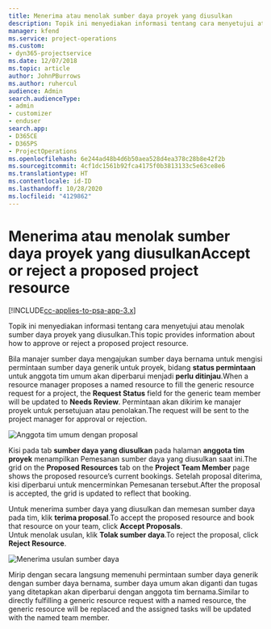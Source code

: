 ```yaml
---
title: Menerima atau menolak sumber daya proyek yang diusulkan
description: Topik ini menyediakan informasi tentang cara menyetujui atau menolak sumber daya proyek yang diusulkan.
manager: kfend
ms.service: project-operations
ms.custom:
- dyn365-projectservice
ms.date: 12/07/2018
ms.topic: article
author: JohnPBurrows
ms.author: ruhercul
audience: Admin
search.audienceType:
- admin
- customizer
- enduser
search.app:
- D365CE
- D365PS
- ProjectOperations
ms.openlocfilehash: 6e244ad48b4d6b50aea528d4ea378c28b8e42f2b
ms.sourcegitcommit: 4cf1dc1561b92fca4175f0b3813133c5e63ce8e6
ms.translationtype: HT
ms.contentlocale: id-ID
ms.lasthandoff: 10/28/2020
ms.locfileid: "4129862"
---
```

# <a name="accept-or-reject-a-proposed-project-resource"></a><span data-ttu-id="3dbe3-103">Menerima atau menolak sumber daya proyek yang diusulkan</span><span class="sxs-lookup"><span data-stu-id="3dbe3-103">Accept or reject a proposed project resource</span></span>

[!INCLUDE[cc-applies-to-psa-app-3.x](../includes/cc-applies-to-psa-app-3x.md)]

<span data-ttu-id="3dbe3-104">Topik ini menyediakan informasi tentang cara menyetujui atau menolak sumber daya proyek yang diusulkan.</span><span class="sxs-lookup"><span data-stu-id="3dbe3-104">This topic provides information about how to approve or reject a proposed project resource.</span></span>

<span data-ttu-id="3dbe3-105">Bila manajer sumber daya mengajukan sumber daya bernama untuk mengisi permintaan sumber daya generik untuk proyek, bidang **status permintaan** untuk anggota tim umum akan diperbarui menjadi **perlu ditinjau**.</span><span class="sxs-lookup"><span data-stu-id="3dbe3-105">When a resource manager proposes a named resource to fill the generic resource request for a project, the **Request Status** field for the generic team member will be updated to **Needs Review**.</span></span> <span data-ttu-id="3dbe3-106">Permintaan akan dikirim ke manajer proyek untuk persetujuan atau penolakan.</span><span class="sxs-lookup"><span data-stu-id="3dbe3-106">The request will be sent to the project manager for approval or rejection.</span></span>

![Anggota tim umum dengan proposal](media/RM-how-to-19.png)

<span data-ttu-id="3dbe3-108">Kisi pada tab **sumber daya yang diusulkan** pada halaman **anggota tim proyek** menampilkan Pemesanan sumber daya yang diusulkan saat ini.</span><span class="sxs-lookup"><span data-stu-id="3dbe3-108">The grid on the **Proposed Resources** tab on the **Project Team Member** page shows the proposed resource’s current bookings.</span></span> <span data-ttu-id="3dbe3-109">Setelah proposal diterima, kisi diperbarui untuk mencerminkan Pemesanan tersebut.</span><span class="sxs-lookup"><span data-stu-id="3dbe3-109">After the proposal is accepted, the grid is updated to reflect that booking.</span></span> 

<span data-ttu-id="3dbe3-110">Untuk menerima sumber daya yang diusulkan dan memesan sumber daya pada tim, klik **terima proposal**.</span><span class="sxs-lookup"><span data-stu-id="3dbe3-110">To accept the proposed resource and book that resource on your team, click **Accept Proposals**.</span></span>  
<span data-ttu-id="3dbe3-111">Untuk menolak usulan, klik **Tolak sumber daya**.</span><span class="sxs-lookup"><span data-stu-id="3dbe3-111">To reject the proposal, click **Reject Resource**.</span></span>

![Menerima usulan sumber daya](media/RM-how-to-20.png) 

<span data-ttu-id="3dbe3-113">Mirip dengan secara langsung memenuhi permintaan sumber daya generik dengan sumber daya bernama, sumber daya umum akan diganti dan tugas yang ditetapkan akan diperbarui dengan anggota tim bernama.</span><span class="sxs-lookup"><span data-stu-id="3dbe3-113">Similar to directly fulfilling a generic resource request with a named resource, the generic resource will be replaced and the assigned tasks will be updated with the named team member.</span></span>
